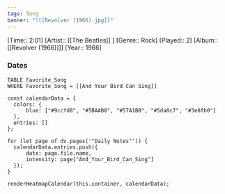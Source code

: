 ```yaml
---
tags: Song  
banner: "![[Revolver (1966).jpg]]"
---
```

[Time:: 2:01]
[Artist:: [[The Beatles]] ]
[Genre:: Rock]
[Played:: 2]
[Album:: [[Revolver (1966)]]]
[Year:: 1966]
### Dates
````dataview
TABLE Favorite_Song
WHERE Favorite_Song = [[And Your Bird Can Sing]]
````
  ```dataviewjs
const calendarData = { 
	colors: { 
		blue: ["#9ccfd8", "#5BAAB8", "#57A1BB", "#5da8c7", "#3e8fb0"] 
	}, 
	entries: [] 
}; 

for (let page of dv.pages('"Daily Notes"')) { 
	calendarData.entries.push({ 
		date: page.file.name, 
		intensity: page["And_Your_Bird_Can_Sing"]
	}); 
} 

renderHeatmapCalendar(this.container, calendarData);
```
